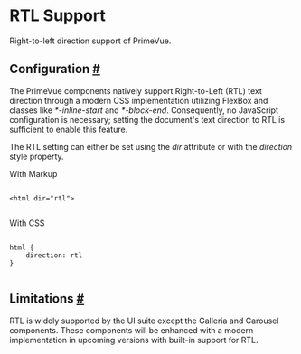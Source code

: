# RTL Support

Right-to-left direction support of PrimeVue.

## Configuration [#](https://primevue.org/guides/rtl/#configuration)

The PrimeVue components natively support Right-to-Left (RTL) text direction through a modern CSS implementation utilizing FlexBox and classes like *\*-inline-start* and *\*-block-end*. Consequently, no JavaScript configuration is necessary; setting the document's text direction to RTL is sufficient to enable this feature.

The RTL setting can either be set using the *dir* attribute or with the *direction* style property.

With Markup

```

<html dir="rtl">


```

With CSS

```

html {
    direction: rtl
}


```

## Limitations [#](https://primevue.org/guides/rtl/#tailwindcss)

RTL is widely supported by the UI suite except the Galleria and Carousel components. These components will be enhanced with a modern implementation in upcoming versions with built-in support for RTL.